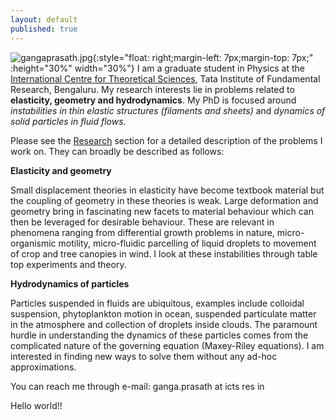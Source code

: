 ```yaml
---
layout: default
published: true
---
```

![gangaprasath.jpg]({{site.baseurl}}/gangaprasath.jpg){:style="float: right;margin-left: 7px;margin-top: 7px;" :height="30%" width="30%"}
I am a graduate student in Physics at the [International Centre for Theoretical Sciences](www.icts.res.in), Tata Institute of Fundamental Research, Bengaluru. My research interests lie in problems related to **elasticity, geometry and hydrodynamics**. My PhD is focused around _instabilities in thin elastic structures (filaments and sheets)_ and _dynamics of solid particles in fluid flows_.

Please see the [Research](./research) section for a detailed description of the problems I work on. They can broadly be described as follows:

**Elasticity and geometry**

Small displacement theories in elasticity have become textbook material but the coupling of geometry in these theories is weak. Large deformation and geometry bring in fascinating new facets to material behaviour which can then be leveraged for desirable behaviour. These are relevant in phenomena ranging from differential growth problems in nature, micro-organismic motility, micro-fluidic parcelling of liquid droplets to movement of crop and tree canopies in wind. I look at these instabilities through table top experiments and theory.

**Hydrodynamics of particles**

Particles suspended in fluids are ubiquitous, examples include colloidal suspension, phytoplankton motion in ocean, suspended particulate matter in the atmosphere and collection of droplets inside clouds. The paramount hurdle in understanding the dynamics of these particles comes from the complicated nature of the governing equation (Maxey-Riley equations). I am interested in finding new ways to solve them without any ad-hoc approximations.

You can reach me through e-mail: ganga.prasath at icts res in

Hello world!!